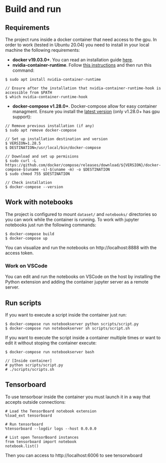 # Build and run

## Requirements

The project runs inside a docker container that need access to the gpu. In order to work (tested in Ubuntu 20.04) you need to install in your local machine the following requirements:

- **docker v19.03.0+**. You can read an installation guide [here](https://www.digitalocean.com/community/tutorials/how-to-install-and-use-docker-on-ubuntu-20-04).
- **nvidia-container-runtime**. Follow [this instructions](https://nvidia.github.io/nvidia-container-runtime/) and then run this command:
```
$ sudo apt install nvidia-container-runtime

// Ensure after the installation that nvidia-container-runtime-hook is accessible from $PATH
$ which nvidia-container-runtime-hook
```
- **docker-compose v1.28.0+**. Docker-compose allow for easy container managment. Ensure you install the [latest version](https://github.com/docker/compose/releases/latest) (only v1.28.0+ has gpu support):
```
// Remove previous installation (if any)
$ sudo apt remove docker-compose

// Set up installation destination and version
$ VERSION=1.28.5
$ DESTINATION=/usr/local/bin/docker-compose

// Download and set up permisions
$ sudo curl -L https://github.com/docker/compose/releases/download/${VERSION}/docker-compose-$(uname -s)-$(uname -m) -o $DESTINATION
$ sudo chmod 755 $DESTINATION

// Check installation
$ docker-compose --version
```
## Work with notebooks

The project is configured to mount `dataset/` and `notebooks/` directories so you can work while the container is running. To work with jupyter notebooks just run the following commands:
```
$ docker-compose build
$ docker-compose up
```

You can visualize and run the notebooks on http://localhost:8888 with the access token.

### Work on VSCode

You can edit and run the notebooks on VSCode on the host by installing the Python extension and adding the container jupyter server as a remote server.

## Run scripts

If you want to execute a script inside the container just run:
```
$ docker-compose run notebookserver python scripts/script.py
$ docker-compose run notebookserver sh scripts/script.sh
```

If you want to execute the script inside a container multiple times or want to edit it
without stoping the container execute:
```
$ docker-compose run notebookserver bash

// [Inside container]
# python scripts/script.py
# ./scripts/scripts.sh
```

## Tensorboard

To use tensorboar inside the container you must launch it in a way that accepts outside connections:
```
# Load the TensorBoard notebook extension
%load_ext tensorboard

# Run tensorboard
%tensorboard --logdir logs --host 0.0.0.0

# List open TensorBoard instances
from tensorboard import notebook
notebook.list()
```

Then you can access to http://localhost:6006 to see tensorwboard